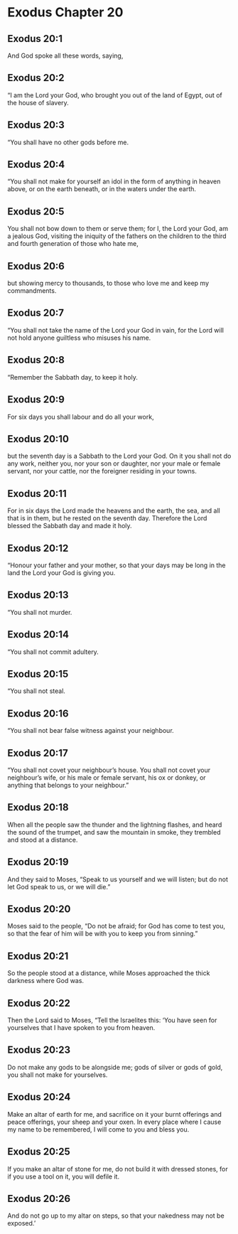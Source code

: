 # Exodus Chapter 20

## Exodus 20:1
And God spoke all these words, saying,

## Exodus 20:2
“I am the Lord your God, who brought you out of the land of Egypt, out of the house of slavery.

## Exodus 20:3
“You shall have no other gods before me.

## Exodus 20:4
“You shall not make for yourself an idol in the form of anything in heaven above, or on the earth beneath, or in the waters under the earth.

## Exodus 20:5
You shall not bow down to them or serve them; for I, the Lord your God, am a jealous God, visiting the iniquity of the fathers on the children to the third and fourth generation of those who hate me,

## Exodus 20:6
but showing mercy to thousands, to those who love me and keep my commandments.

## Exodus 20:7
“You shall not take the name of the Lord your God in vain, for the Lord will not hold anyone guiltless who misuses his name.

## Exodus 20:8
“Remember the Sabbath day, to keep it holy.

## Exodus 20:9
For six days you shall labour and do all your work,

## Exodus 20:10
but the seventh day is a Sabbath to the Lord your God. On it you shall not do any work, neither you, nor your son or daughter, nor your male or female servant, nor your cattle, nor the foreigner residing in your towns.

## Exodus 20:11
For in six days the Lord made the heavens and the earth, the sea, and all that is in them, but he rested on the seventh day. Therefore the Lord blessed the Sabbath day and made it holy.

## Exodus 20:12
“Honour your father and your mother, so that your days may be long in the land the Lord your God is giving you.

## Exodus 20:13
“You shall not murder.

## Exodus 20:14
“You shall not commit adultery.

## Exodus 20:15
“You shall not steal.

## Exodus 20:16
“You shall not bear false witness against your neighbour.

## Exodus 20:17
“You shall not covet your neighbour’s house. You shall not covet your neighbour’s wife, or his male or female servant, his ox or donkey, or anything that belongs to your neighbour.”

## Exodus 20:18
When all the people saw the thunder and the lightning flashes, and heard the sound of the trumpet, and saw the mountain in smoke, they trembled and stood at a distance.

## Exodus 20:19
And they said to Moses, “Speak to us yourself and we will listen; but do not let God speak to us, or we will die.”

## Exodus 20:20
Moses said to the people, “Do not be afraid; for God has come to test you, so that the fear of him will be with you to keep you from sinning.”

## Exodus 20:21
So the people stood at a distance, while Moses approached the thick darkness where God was.

## Exodus 20:22
Then the Lord said to Moses, “Tell the Israelites this: ‘You have seen for yourselves that I have spoken to you from heaven.

## Exodus 20:23
Do not make any gods to be alongside me; gods of silver or gods of gold, you shall not make for yourselves.

## Exodus 20:24
Make an altar of earth for me, and sacrifice on it your burnt offerings and peace offerings, your sheep and your oxen. In every place where I cause my name to be remembered, I will come to you and bless you.

## Exodus 20:25
If you make an altar of stone for me, do not build it with dressed stones, for if you use a tool on it, you will defile it.

## Exodus 20:26
And do not go up to my altar on steps, so that your nakedness may not be exposed.’
